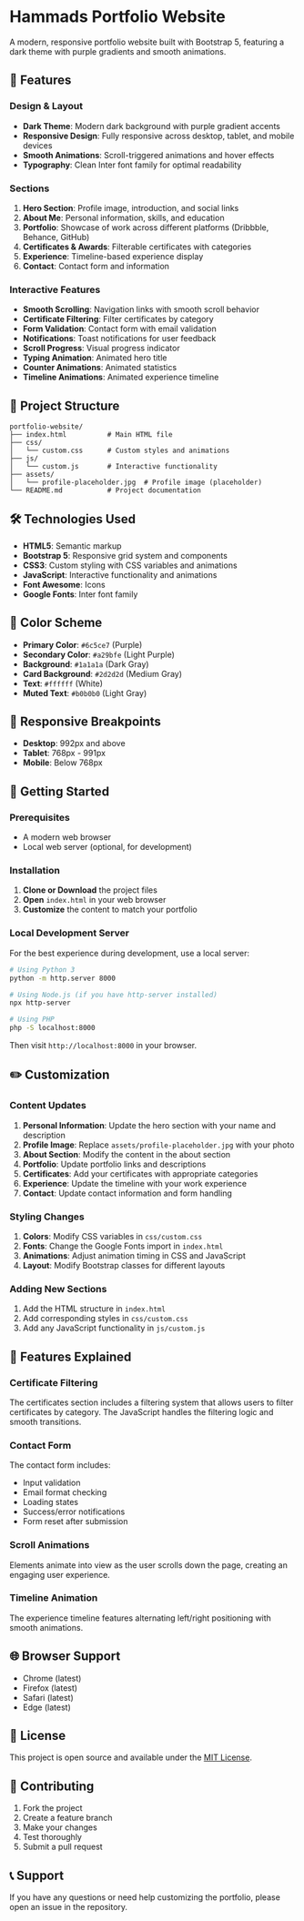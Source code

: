 # Hammads Portfolio Website

A modern, responsive portfolio website built with Bootstrap 5, featuring a dark theme with purple gradients and smooth animations.

## 🚀 Features

### Design & Layout
- **Dark Theme**: Modern dark background with purple gradient accents
- **Responsive Design**: Fully responsive across desktop, tablet, and mobile devices
- **Smooth Animations**: Scroll-triggered animations and hover effects
- **Typography**: Clean Inter font family for optimal readability

### Sections
1. **Hero Section**: Profile image, introduction, and social links
2. **About Me**: Personal information, skills, and education
3. **Portfolio**: Showcase of work across different platforms (Dribbble, Behance, GitHub)
4. **Certificates & Awards**: Filterable certificates with categories
5. **Experience**: Timeline-based experience display
6. **Contact**: Contact form and information

### Interactive Features
- **Smooth Scrolling**: Navigation links with smooth scroll behavior
- **Certificate Filtering**: Filter certificates by category
- **Form Validation**: Contact form with email validation
- **Notifications**: Toast notifications for user feedback
- **Scroll Progress**: Visual progress indicator
- **Typing Animation**: Animated hero title
- **Counter Animations**: Animated statistics
- **Timeline Animations**: Animated experience timeline

## 📁 Project Structure

```
portfolio-website/
├── index.html          # Main HTML file
├── css/
│   └── custom.css      # Custom styles and animations
├── js/
│   └── custom.js       # Interactive functionality
├── assets/
│   └── profile-placeholder.jpg  # Profile image (placeholder)
└── README.md           # Project documentation
```

## 🛠️ Technologies Used

- **HTML5**: Semantic markup
- **Bootstrap 5**: Responsive grid system and components
- **CSS3**: Custom styling with CSS variables and animations
- **JavaScript**: Interactive functionality and animations
- **Font Awesome**: Icons
- **Google Fonts**: Inter font family

## 🎨 Color Scheme

- **Primary Color**: `#6c5ce7` (Purple)
- **Secondary Color**: `#a29bfe` (Light Purple)
- **Background**: `#1a1a1a` (Dark Gray)
- **Card Background**: `#2d2d2d` (Medium Gray)
- **Text**: `#ffffff` (White)
- **Muted Text**: `#b0b0b0` (Light Gray)

## 📱 Responsive Breakpoints

- **Desktop**: 992px and above
- **Tablet**: 768px - 991px
- **Mobile**: Below 768px

## 🚀 Getting Started

### Prerequisites
- A modern web browser
- Local web server (optional, for development)

### Installation

1. **Clone or Download** the project files
2. **Open** `index.html` in your web browser
3. **Customize** the content to match your portfolio

### Local Development Server

For the best experience during development, use a local server:

```bash
# Using Python 3
python -m http.server 8000

# Using Node.js (if you have http-server installed)
npx http-server

# Using PHP
php -S localhost:8000
```

Then visit `http://localhost:8000` in your browser.

## ✏️ Customization

### Content Updates

1. **Personal Information**: Update the hero section with your name and description
2. **Profile Image**: Replace `assets/profile-placeholder.jpg` with your photo
3. **About Section**: Modify the content in the about section
4. **Portfolio**: Update portfolio links and descriptions
5. **Certificates**: Add your certificates with appropriate categories
6. **Experience**: Update the timeline with your work experience
7. **Contact**: Update contact information and form handling

### Styling Changes

1. **Colors**: Modify CSS variables in `css/custom.css`
2. **Fonts**: Change the Google Fonts import in `index.html`
3. **Animations**: Adjust animation timing in CSS and JavaScript
4. **Layout**: Modify Bootstrap classes for different layouts

### Adding New Sections

1. Add the HTML structure in `index.html`
2. Add corresponding styles in `css/custom.css`
3. Add any JavaScript functionality in `js/custom.js`

## 🔧 Features Explained

### Certificate Filtering
The certificates section includes a filtering system that allows users to filter certificates by category. The JavaScript handles the filtering logic and smooth transitions.

### Contact Form
The contact form includes:
- Input validation
- Email format checking
- Loading states
- Success/error notifications
- Form reset after submission

### Scroll Animations
Elements animate into view as the user scrolls down the page, creating an engaging user experience.

### Timeline Animation
The experience timeline features alternating left/right positioning with smooth animations.

## 🌐 Browser Support

- Chrome (latest)
- Firefox (latest)
- Safari (latest)
- Edge (latest)

## 📄 License

This project is open source and available under the [MIT License](LICENSE).

## 🤝 Contributing

1. Fork the project
2. Create a feature branch
3. Make your changes
4. Test thoroughly
5. Submit a pull request

## 📞 Support

If you have any questions or need help customizing the portfolio, please open an issue in the repository.
